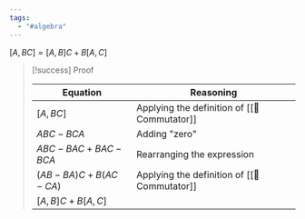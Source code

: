 ```yaml
---
tags:
  - "#algebra"
---
```


$[A, BC] = [A,B]C + B[A,C]$

> [!success] Proof
> 
> | Equation | Reasoning |
> | --- | --- |
> | $[A,BC]$ | Applying the definition of [[📘 Commutator]] |
> | $ABC - BCA$ | Adding "zero" |
> | $ABC - BAC + BAC - BCA$ | Rearranging the expression |
> | $(AB - BA)C + B(AC-CA)$ | Applying the definition of [[📘 Commutator]] |
> | $[A,B]C + B[A,C]$ | |

